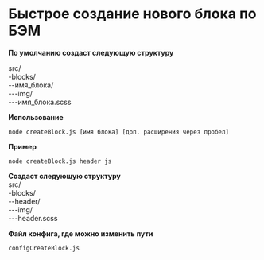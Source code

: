 # Быстрое создание нового блока по БЭМ

**По умолчанию создаст следующую структуру**  

src/  
-blocks/  
--имя_блока/  
---img/  
---имя_блока.scss

**Использование**  

`node createBlock.js [имя блока] [доп. расширения через пробел]`

**Пример**  

`node createBlock.js header js`

**Cоздаст следующую структуру**  
src/  
-blocks/  
--header/  
---img/  
---header.scss

**Файл конфига, где можно изменить пути**  

`configCreateBlock.js`
